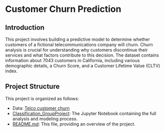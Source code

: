 # Customer Churn Prediction 

## Introduction

This project involves building a predictive model to determine whether customers of a fictional telecommunications company will churn. Churn analysis is crucial for understanding why customers discontinue their services and what factors contribute to this decision. The dataset contains information about 7043 customers in California, including various demographic details, a Churn Score, and a Customer Lifetime Value (CLTV) index.

## Project Structure

This project is organized as follows:
- Data: [Telco customer churn](https://community.ibm.com/community/user/businessanalytics/blogs/steven-macko/2019/07/11/telco-customer-churn-1113)
- [Classification_GroupProject](): The Jupyter Notebook containing the full analysis and modeling process.
- [README.md](https://github.com/Joice-ops/Classification-Group-Project/edit/main/README.md): This file, providing an overview of the project.
